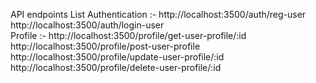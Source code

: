 API endpoints List
Authentication :- 
http://localhost:3500/auth/reg-user	
http://localhost:3500/auth/login-user		
Profile :- 
http://localhost:3500/profile/get-user-profile/:id 	 
http://localhost:3500/profile/post-user-profile 	
http://localhost:3500/profile/update-user-profile/:id 	
http://localhost:3500/profile/delete-user-profile/:id 	
